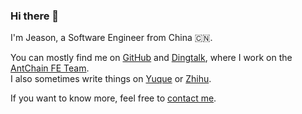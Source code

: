 ### Hi there 👋

I'm Jeason, a Software Engineer from China 🇨🇳.

You can mostly find me on [GitHub](https://github.com/jeasonstudio) and [Dingtalk](dingtalk://dingtalkclient/action/sendmsg?dingtalk_id=jeasonstudio), where I work on the [AntChain FE Team](https://github.com/antchain-fe).<br/>
I also sometimes write things on [Yuque](https://www.yuque.com/jeason/box) or [Zhihu](https://www.zhihu.com/people/JeasonStudio/posts).

If you want to know more, feel free to [contact me](mailto:me@jeasonstudio.cn). 

<!--
**jeasonstudio/jeasonstudio** is a ✨ _special_ ✨ repository because its `README.md` (this file) appears on your GitHub profile.

Here are some ideas to get you started:

- 🔭 I’m currently working on ...
- 🌱 I’m currently learning ...
- 👯 I’m looking to collaborate on ...
- 🤔 I’m looking for help with ...
- 💬 Ask me about ...
- 📫 How to reach me: ...
- 😄 Pronouns: ...
- ⚡ Fun fact: ...
-->

